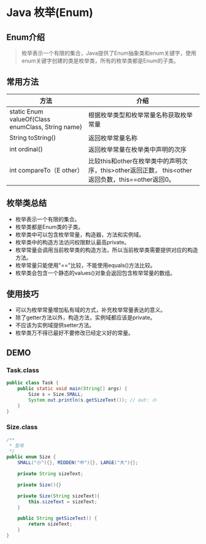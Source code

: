 # Java 枚举(Enum)

## Enum介绍
> 枚举表示一个有限的集合，Java提供了Enum抽象类和enum关键字，使用enum关键字创建的类是枚举类，所有的枚举类都是Enum的子类。

## 常用方法
| 方法 | 介绍 |
| --- | --- |
| static Enum valueOf(Class enumClass, String name) | 根据枚举类型和枚举常量名称获取枚举常量 |
| String toString() | 返回枚举常量名称 |
| int ordinal() | 返回枚举常量在枚举类中声明的次序 |
| int compareTo（E other）| 比较this和other在枚举类中的声明次序，this>other返回正数， this<other返回负数，this==other返回0。 |

## 枚举类总结
- 枚举表示一个有限的集合。
- 枚举类都是Enum类的子类。
- 枚举类中可以包含枚举常量，构造器，方法和实例域。
- 枚举类中的构造方法访问权限默认最高private。
- 枚举常量会调用当前枚举类的构造方法，所以当前枚举类需要提供对应的构造方法。
- 枚举常量只能使用"=="比较，不能使用equals()方法比较。
- 枚举类会包含一个静态的values()对象会返回包含枚举常量的数组。

## 使用技巧
- 可以为枚举常量增加私有域的方式，补充枚举常量表达的意义。
- 除了getter方法以外，构造方法，实例域都应该是private。
- 不应该为实例域提供setter方法。
- 枚举类万不得已最好不要修改已经定义好的常量。

## DEMO
### Task.class
```java
public class Task {
    public static void main(String[] args) {
        Size s = Size.SMALL;
        System.out.println(s.getSizeText()); // out: 小
    }
}
```
### Size.class
```java
/**
 * 型号
 */
public enum Size {
    SMALL("小"){}, MIDDEN("中"){}, LARGE("大"){};

    private String sizeText;

    private Size(){}

    private Size(String sizeText){
        this.sizeText = sizeText;
    }

    public String getSizeText() {
        return sizeText;
    }
}
```